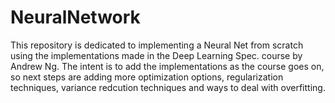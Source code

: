 # NeuralNetwork
This repository is dedicated to implementing a Neural Net from scratch using the implementations made in the Deep Learning Spec. course by Andrew Ng.
The intent is to add the implementations as the course goes on, so next steps are adding more optimization options, regularization techniques, variance redcution techniques and ways to deal with overfitting.
